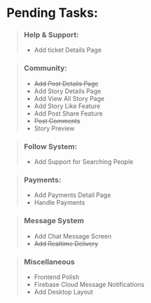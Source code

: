 # Pending Tasks:

> ### Help & Support:
>  - Add ticket Details Page

> ### Community:
>   - ~~Add Post Details Page~~
>   - Add Story Details Page
>   - Add View All Story Page
>   - Add Story Like Feature
>   - Add Post Share Feature
>   - ~~Post Comments~~
>   - Story Preview

> ### Follow System:
>   - Add Support for Searching People

> ### Payments:
>   - Add Payments Detail Page
>   - Handle Payments

> ### Message System
>   - Add Chat Message Screen
>   - ~~Add Realtime Delivery~~

> ### Miscellaneous
>   - Frontend Polish
>   - Firebase Cloud Message Notifications
>   - Add Desktop Layout
